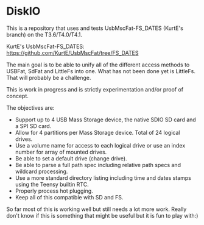 # DiskIO
This is a repository that uses and tests UsbMscFat-FS_DATES (KurtE's branch) on the T3.6/T4.0/T4.1.

KurtE's UsbMscFat-FS_DATES:
https://github.com/KurtE/UsbMscFat/tree/FS_DATES

The main goal is to be able to unify all of the different access methods to USBFat, SdFat and LittleFs into one. What has not been done yet is LittleFs. That will probably be a challenge.

This is work in progress and is strictly experimentation and/or proof of concept. 

The objectives are:

- Support up to 4 USB Mass Storage device, the native SDIO SD card and a SPI SD card.
- Allow for 4 partitions per Mass Storage device. Total of 24 logical drives.
- Use a volume name for access to each logical drive or use an index number for array of mounted drives.
- Be able to set a default drive (change drive).
- Be able to parse a full path spec including relative path specs and wildcard processing.
- Use a more standard directory listing including time and dates stamps using the Teensy builtin RTC.
- Properly process hot plugging.
- Keep all of this compatible with SD and FS.

So far most of this is working well but still needs a lot more work. Really don't know if this is something that might be useful but it is fun to play with:)
